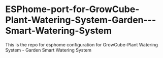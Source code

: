 # ESPhome-port-for-GrowCube-Plant-Watering-System-Garden---Smart-Watering-System
This is the repo for esphome configuration for GrowCube-Plant Watering System - Garden Smart Watering System
